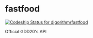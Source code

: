# fastfood
[ ![Codeship Status for digorithm/fastfood](https://codeship.com/projects/883f5050-55cc-0133-16df-26c43f16d9c0/status?branch=master)](https://codeship.com/projects/109149)

Official GDD20's API
